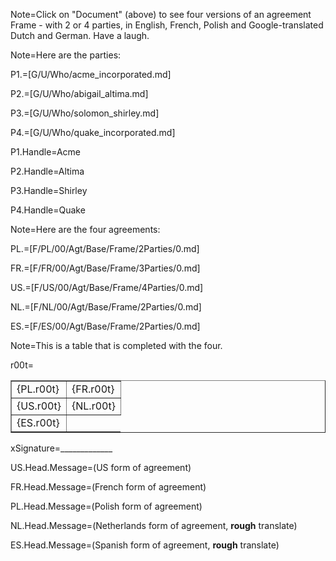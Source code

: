 Note=Click on "Document" (above) to see four versions of an agreement Frame - with 2 or 4 parties, in English, French, Polish and Google-translated Dutch and German.  Have a laugh. 

Note=Here are the parties:

P1.=[G/U/Who/acme_incorporated.md]

P2.=[G/U/Who/abigail_altima.md]

P3.=[G/U/Who/solomon_shirley.md]

P4.=[G/U/Who/quake_incorporated.md]

P1.Handle=Acme

P2.Handle=Altima

P3.Handle=Shirley

P4.Handle=Quake

Note=Here are the four agreements:

PL.=[F/PL/00/Agt/Base/Frame/2Parties/0.md]  

FR.=[F/FR/00/Agt/Base/Frame/3Parties/0.md]  

US.=[F/US/00/Agt/Base/Frame/4Parties/0.md]  

NL.=[F/NL/00/Agt/Base/Frame/2Parties/0.md]

ES.=[F/ES/00/Agt/Base/Frame/2Parties/0.md]

Note=This is a table that is completed with the four.

r00t=<table border=1><tr><td valign="top">{PL.r00t}</td><td valign="top">{FR.r00t}</td></tr><tr><td valign="top">{US.r00t}</td><td valign="top">{NL.r00t}</td></tr><tr><td valign="top">{ES.r00t}</td></tr></table> 

xSignature=_____________  

US.Head.Message=(US form of agreement) 

FR.Head.Message=(French form of agreement) 

PL.Head.Message=(Polish form of agreement)

NL.Head.Message=(Netherlands form of agreement, <b>rough</b> translate)

ES.Head.Message=(Spanish form of agreement, <b>rough</b> translate)
